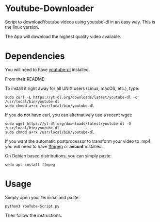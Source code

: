 # Youtube-Downloader
Script to downloadYoutube videos using youtube-dl in an easy way. This is the linux version.

The App will download the highest quality video available.

# Dependencies
You will need to have [youtube-dl](https://github.com/ytdl-org/youtube-dl) installed.

From their README:

To install it right away for all UNIX users (Linux, macOS, etc.), type:

```
sudo curl -L https://yt-dl.org/downloads/latest/youtube-dl -o /usr/local/bin/youtube-dl
sudo chmod a+rx /usr/local/bin/youtube-dl
```

If you do not have curl, you can alternatively use a recent wget:

```
sudo wget https://yt-dl.org/downloads/latest/youtube-dl -O /usr/local/bin/youtube-dl
sudo chmod a+rx /usr/local/bin/youtube-dl
```

If you want the automatic postprocessor to transform your video to .mp4, you will need to have [ffmpeg](https://github.com/FFmpeg/FFmpeg) or **avconf** installed.

On Debian based distributions, you can simply paste:

```
sudo apt install ffmpeg
```

# Usage
Simply open your terminal and paste:

```
python3 YouTube-Script.py
```

Then follow the instructions.

